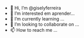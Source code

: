 - 👋 Hi, I’m @giselyferreira  
- 👀 I’m interested  em aprender...
- 🌱 I’m currently learning ...
- 💞️ I’m looking to collaborate on ...
- 📫 How to reach me ...

